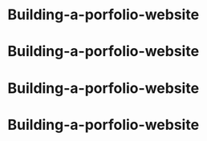 # Building-a-porfolio-website
# Building-a-porfolio-website
# Building-a-porfolio-website
# Building-a-porfolio-website
